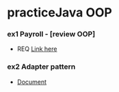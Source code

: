 # practiceJava  OOP
### ex1 Payroll - [review OOP] 
 - REQ <a href="https://bit.ly/2WxGL2F">Link here</a>
### ex2 Adapter pattern 
 -  <a href="https://bit.ly/2HTYyNj">Document</a>
